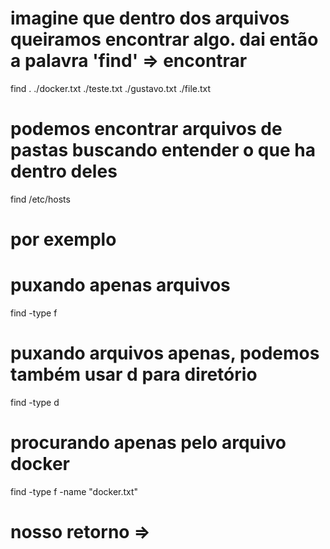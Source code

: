 # imagine que dentro dos arquivos queiramos encontrar algo. dai então a palavra 'find' => encontrar

find
.
./docker.txt
./teste.txt
./gustavo.txt
./file.txt

# podemos encontrar arquivos de pastas buscando entender o que ha dentro deles

find /etc/hosts

# por exemplo

# puxando apenas arquivos

find -type f

# puxando arquivos apenas, podemos também usar d para diretório

find -type d

# procurando apenas pelo arquivo docker

find -type f -name "docker.txt"

# nosso retorno => 

